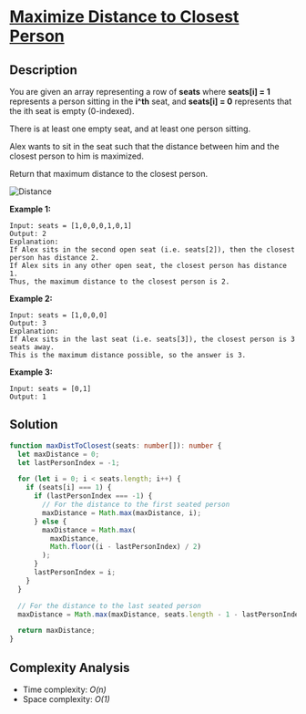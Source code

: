 # [Maximize Distance to Closest Person](https://leetcode.com/problems/maximize-distance-to-closest-person/)

## Description

You are given an array representing a row of **seats** where **seats[i] = 1** represents a person sitting in the **i^th** seat, and **seats[i] = 0** represents that the ith seat is empty (0-indexed).

There is at least one empty seat, and at least one person sitting.

Alex wants to sit in the seat such that the distance between him and the closest person to him is maximized.

Return that maximum distance to the closest person.

![Distance](https://assets.leetcode.com/uploads/2020/09/10/distance.jpg)

**Example 1:**

```
Input: seats = [1,0,0,0,1,0,1]
Output: 2
Explanation:
If Alex sits in the second open seat (i.e. seats[2]), then the closest person has distance 2.
If Alex sits in any other open seat, the closest person has distance 1.
Thus, the maximum distance to the closest person is 2.
```

**Example 2:**

```
Input: seats = [1,0,0,0]
Output: 3
Explanation:
If Alex sits in the last seat (i.e. seats[3]), the closest person is 3 seats away.
This is the maximum distance possible, so the answer is 3.
```

**Example 3:**

```
Input: seats = [0,1]
Output: 1
```

## Solution

```typescript
function maxDistToClosest(seats: number[]): number {
  let maxDistance = 0;
  let lastPersonIndex = -1;

  for (let i = 0; i < seats.length; i++) {
    if (seats[i] === 1) {
      if (lastPersonIndex === -1) {
        // For the distance to the first seated person
        maxDistance = Math.max(maxDistance, i);
      } else {
        maxDistance = Math.max(
          maxDistance,
          Math.floor((i - lastPersonIndex) / 2)
        );
      }
      lastPersonIndex = i;
    }
  }

  // For the distance to the last seated person
  maxDistance = Math.max(maxDistance, seats.length - 1 - lastPersonIndex);

  return maxDistance;
}
```

## Complexity Analysis

- Time complexity: _O(n)_
- Space complexity: _O(1)_
